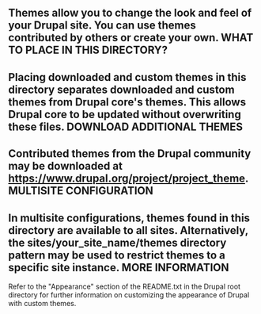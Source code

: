 Themes allow you to change the look and feel of your Drupal site. You can use
themes contributed by others or create your own.
WHAT TO PLACE IN THIS DIRECTORY?
--------------------------------
Placing downloaded and custom themes in this directory separates downloaded and
custom themes from Drupal core's themes. This allows Drupal core to be updated
without overwriting these files.
DOWNLOAD ADDITIONAL THEMES
--------------------------
Contributed themes from the Drupal community may be downloaded at
https://www.drupal.org/project/project_theme.
MULTISITE CONFIGURATION
-----------------------
In multisite configurations, themes found in this directory are available to
all sites. Alternatively, the sites/your_site_name/themes directory pattern
may be used to restrict themes to a specific site instance.
MORE INFORMATION
-----------------
Refer to the "Appearance" section of the README.txt in the Drupal root directory
for further information on customizing the appearance of Drupal with custom
themes.
